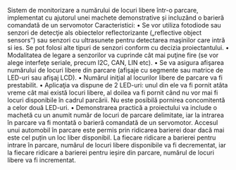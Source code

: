 Sistem de monitorizare a numărului de locuri libere într-o parcare, implementat cu 
ajutorul unei machete demonstrative și incluzând o barieră comandată de un 
servomotor
Caracteristici: 
• Se vor utiliza fotodiode sau senzori de detecţie als obiectelor reflectorizante („reflective object 
sensors”) sau senzori cu ultrasunete pentru detectarea maşinilor care intră si ies. Se pot folosi 
alte tipuri de senzori conform cu decizia proiectantului. 
• Modalitatea de legare a senzorilor va cuprinde cât mai puţine fire (se vor alege interfeţe 
seriale, precum I2C, CAN, LIN etc). 
• Se va asigura afişarea numărului de locuri libere din parcare (afişaje cu segmente sau 
matrice de LED-uri sau afişaj LCD). 
• Numărul iniţial al locurilor libere de parcare va fi prestabilit. 
• Aplicaţia va dispune de 2 LED-uri: unul din ele va fi pornit atâta vreme cât mai există locuri 
libere, al doilea va fi pornit când nu vor mai fi locuri disponibile în cadrul parcării. Nu este 
posibilă pornirea concomitentă a celor două LED-uri. 
• Demonstrarea practică a proiectului va include o machetă cu un anumit număr de locuri de 
parcare delimitate, iar la intrarea în parcare va fi montată o barieră comandată de un 
servomotor. Accesul unui automobil în parcare este permis prin ridicarea barierei doar dacă 
mai este cel puțin un loc liber disponibil. La fiecare ridicare a barierei pentru intrare în 
parcare, numărul de locuri libere disponibile va fi decrementat, iar la fiecare ridicare a barierei 
pentru ieșire din parcare, numărul de locuri libere va fi incrementat. 